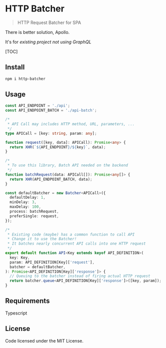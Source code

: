 # HTTP Batcher

> HTTP Request Batcher for SPA

There is better solution, Apollo.

It's for _existing project not using GraphQL_

[TOC]

## Install

```bash
npm i http-batcher
```

## Usage

```typescript
const API_ENDPOINT = './api';
const API_ENDPOINT_BATCH = './api-batch';

/*
 * API Call may includes HTTP method, URL, parameters, ...
 */
type APICall = [key: string, param: any];

function request([key, data]: APICall): Promise<any> {
  return XHR(`${API_ENDPOINT}/${key}`, data);
}

/*
 * To use this library, Batch API needed on the backend
 */
function batchRequest(data: APICall[]): Promise<any[]> {
  return XHR(API_ENDPOINT_BATCH, data);
}

const defaultBatcher = new Batcher<APICall>({
  defaultDelay: 1,
  minDelay: 3,
  maxDelay: 100,
  process: batchRequest,
  preferSingle: request,
});

/*
 * Existing code (maybe) has a common function to call API
 * Change it to use the Batcher!
 * It batches nearly concurrent API calls into one HTTP request
 */
export default function API<Key extends keyof API_DEFINITION>(
  key: Key,
  param: API_DEFINITION[Key]['request'],
  batcher = defaultBatcher,
): Promise<API_DEFINITION[Key]['response']> {
  // Queuing to the batcher instead of firing actual HTTP request
  return batcher.queue<API_DEFINITION[Key]['response']>([key, param]);
}
```

## Requirements

Typescript

## License

Code licensed under the MIT License.
